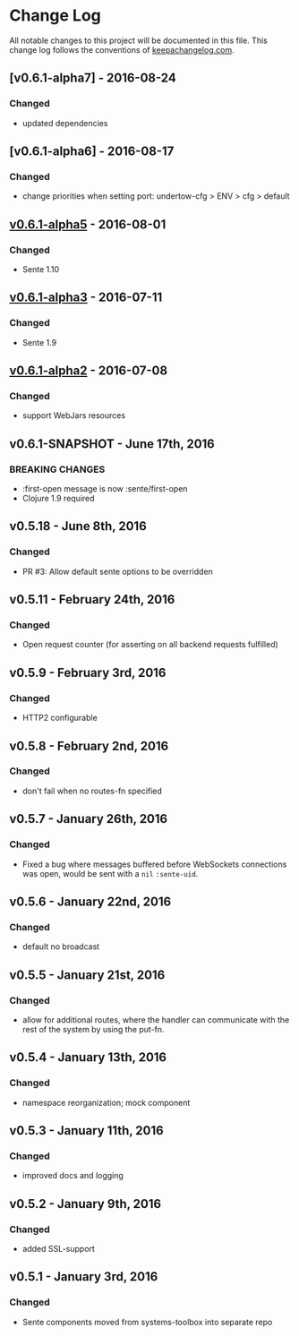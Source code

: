 # Change Log
All notable changes to this project will be documented in this file. This change log follows the conventions of [keepachangelog.com](http://keepachangelog.com/).

## [v0.6.1-alpha7] - 2016-08-24
### Changed
- updated dependencies

## [v0.6.1-alpha6] - 2016-08-17
### Changed
- change priorities when setting port: undertow-cfg > ENV > cfg > default

## [v0.6.1-alpha5] - 2016-08-01
### Changed
- Sente 1.10

## [v0.6.1-alpha3] - 2016-07-11
### Changed
- Sente 1.9

## [v0.6.1-alpha2] - 2016-07-08
### Changed
- support WebJars resources

## v0.6.1-SNAPSHOT - June 17th, 2016
### BREAKING CHANGES
- :first-open message is now :sente/first-open
- Clojure 1.9 required


## v0.5.18 - June 8th, 2016
### Changed
- PR #3: Allow default sente options to be overridden


## v0.5.11 - February 24th, 2016
### Changed
- Open request counter (for asserting on all backend requests fulfilled)


## v0.5.9 - February 3rd, 2016
### Changed
- HTTP2 configurable


## v0.5.8 - February 2nd, 2016
### Changed
- don't fail when no routes-fn specified


## v0.5.7 - January 26th, 2016
### Changed
- Fixed a bug where messages buffered before WebSockets connections was open, would be sent with a `nil` `:sente-uid`.


## v0.5.6 - January 22nd, 2016
### Changed
- default no broadcast


## v0.5.5 - January 21st, 2016
### Changed
-  allow for additional routes, where the handler can communicate with the rest of the system by using the put-fn.


## v0.5.4 - January 13th, 2016
### Changed
- namespace reorganization; mock component


## v0.5.3 - January 11th, 2016
### Changed
- improved docs and logging


## v0.5.2 - January 9th, 2016
### Changed
- added SSL-support


## v0.5.1 - January 3rd, 2016
### Changed
- Sente components moved from systems-toolbox into separate repo


[v0.6.1-alpha5]: https://github.com/matthiasn/systems-toolbox-sente/compare/v0.6.1-alpha4...v0.6.1-alpha5
[v0.6.1-alpha4]: https://github.com/matthiasn/systems-toolbox-sente/compare/v0.6.1-alpha3...v0.6.1-alpha4
[v0.6.1-alpha3]: https://github.com/matthiasn/systems-toolbox-sente/compare/v0.6.1-alpha2...v0.6.1-alpha3
[v0.6.1-alpha2]: https://github.com/matthiasn/systems-toolbox-sente/compare/v0.6.1-alpha1...v0.6.1-alpha2
[v0.6.1-alpha1]: https://github.com/matthiasn/systems-toolbox-sente/compare/v0.5.18...v0.6.1-alpha1
